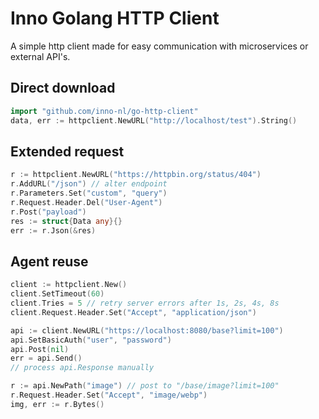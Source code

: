 # Inno Golang HTTP Client

A simple http client made for easy communication with microservices or external API's.

## Direct download

```go
import "github.com/inno-nl/go-http-client"
data, err := httpclient.NewURL("http://localhost/test").String()
```

## Extended request

```go
r := httpclient.NewURL("https://httpbin.org/status/404")
r.AddURL("/json") // alter endpoint
r.Parameters.Set("custom", "query")
r.Request.Header.Del("User-Agent")
r.Post("payload")
res := struct{Data any}{}
err := r.Json(&res)
```

## Agent reuse

```go
client := httpclient.New()
client.SetTimeout(60)
client.Tries = 5 // retry server errors after 1s, 2s, 4s, 8s
client.Request.Header.Set("Accept", "application/json")

api := client.NewURL("https://localhost:8080/base?limit=100")
api.SetBasicAuth("user", "password")
api.Post(nil)
err = api.Send()
// process api.Response manually

r := api.NewPath("image") // post to "/base/image?limit=100"
r.Request.Header.Set("Accept", "image/webp")
img, err := r.Bytes()
```
